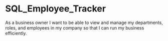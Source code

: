 # SQL_Employee_Tracker
As a business owner I want to be able to view and manage my departments, roles, and employees in my company so that I can run my business efficiently.
